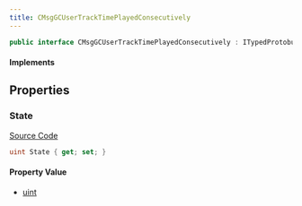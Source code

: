 ```yaml
---
title: CMsgGCUserTrackTimePlayedConsecutively
---
```


```csharp
public interface CMsgGCUserTrackTimePlayedConsecutively : ITypedProtobuf<CMsgGCUserTrackTimePlayedConsecutively>, INativeHandle
```

#### Implements

## Properties

### State

[Source Code](https://github.com/swiftly-solution/swiftlys2/blob/main/managed/src/SwiftlyS2.Generated/Protobufs/Interfaces/CMsgGCUserTrackTimePlayedConsecutively.cs#L13)

```csharp
uint State { get; set; }
```

#### Property Value

- [uint](https://learn.microsoft.com/dotnet/api/system.uint32)

